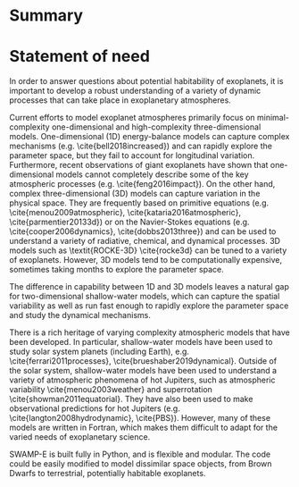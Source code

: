 # Summary

# Statement of need


In order to answer questions about potential habitability of exoplanets,
it is important to develop a robust understanding of a variety of dynamic
processes that can take place in exoplanetary atmospheres. 

Current efforts to model exoplanet atmospheres primarily focus on minimal-complexity
one-dimensional and high-complexity three-dimensional models. One-dimensional (1D)
energy-balance models can capture complex mechanisms (e.g. \cite{bell2018increased})
and can rapidly explore the parameter space, but they fail to account for longitudinal variation.
Furthermore, recent observations of giant exoplanets have shown that one-dimensional models
cannot completely describe some of the key atmospheric processes (e.g. \cite{feng2016impact}).
On the other hand, complex three-dimensional (3D) models can capture variation in the physical space. 
They are frequently based on primitive equations (e.g. \cite{menou2009atmospheric},
\cite{kataria2016atmospheric}, \cite{parmentier20133d}) or on the Navier-Stokes equations 
(e.g. \cite{cooper2006dynamics}, \cite{dobbs2013three}) and can be used to understand a variety of radiative,
chemical, and dynamical processes. 3D models such as  \textit{ROCKE-3D} \cite{rocke3d} can be tuned to
a variety of exoplanets. However, 3D models tend to be computationally expensive, sometimes taking months
to explore the parameter space. 

The difference in capability between 1D and 3D models leaves a natural gap for two-dimensional
shallow-water models, which can capture the spatial variability as well as run fast enough to
rapidly explore the parameter space and study the dynamical mechanisms. 

There is a rich heritage of varying complexity atmospheric models that have been developed.
In particular, shallow-water models have been used to study solar system planets (including Earth),
e.g. \cite{ferrari2011processes}, \cite{brueshaber2019dynamical}. Outside of the solar system,
shallow-water models have been used to understand a variety of atmospheric phenomena of hot Jupiters,
such as atmospheric variability \cite{menou2003weather} and superrotation \cite{showman2011equatorial}.
They have also been used to make observational predictions for hot Jupiters (e.g. \cite{langton2008hydrodynamic},
\cite{PBS}). However, many of these models are written in Fortran, which makes them difficult to adapt
for the varied needs of exoplanetary science.

SWAMP-E is built fully in Python, and is flexible and modular. The code could be easily modified to model dissimilar
space objects, from Brown Dwarfs to terrestrial, potentially habitable exoplanets. 
